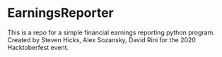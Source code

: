 # EarningsReporter

This is a repo for a simple financial earnings reporting python program.
Created by Steven Hicks, Alex Sozansky, David Rini for the 2020 Hacktoberfest event.
